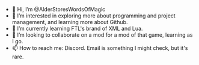 - 👋 Hi, I’m @AlderStoresWordsOfMagic
- 👀 I’m interested in exploring more about programming and project management, and learning more about Github.
- 🌱 I’m currently learning FTL's brand of XML and Lua.
- 💞️ I’m looking to collaborate on a mod for a mod of that game, learning as I go.
- 📫 How to reach me: Discord. Email is something I might check, but it's rare.

<!---
AlderStoresWordsOfMagic/AlderStoresWordsOfMagic is a ✨ special ✨ repository because its `README.md` (this file) appears on your GitHub profile.
You can click the Preview link to take a look at your changes.
--->

